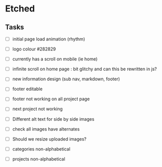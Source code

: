 # Etched


## Tasks
- [ ] initial page load animation (rhythm)
- [ ] logo colour #282829
- [ ] currently has a scroll on mobile (ie home)
- [ ] infinite scroll on home page : bit glitchy and can this be rewritten in js?
- [ ] new information design (sub nav, markdown, footer)
- [ ] footer editable
- [ ] footer not working on all project page
- [ ] next project not working
- [ ] Different alt text for side by side images
- [ ] check all images have alternates
- [ ] Should we resize uploaded images?
- [ ] categories non-alphabetical
- [ ] projects non-alphabetical








